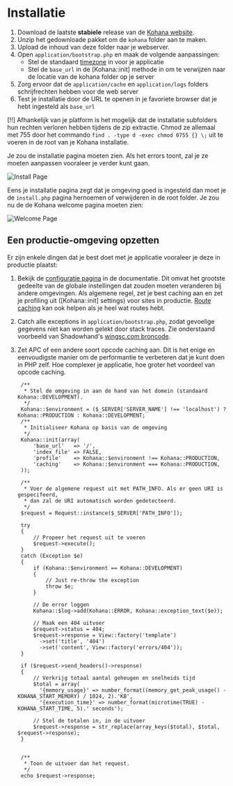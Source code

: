 # Installatie

1. Download de laatste **stabiele** release van de [Kohana website](http://kohanaframework.org/).
2. Unzip het gedownloade pakket om de `kohana` folder aan te maken.
3. Upload de inhoud van deze folder naar je webserver.
4. Open `application/bootstrap.php` en maak de volgende aanpassingen:
	- Stel de standaard [timezone](http://php.net/timezones) in voor je applicatie
	- Stel de `base_url` in de [Kohana::init] methode in om te verwijzen naar de locatie van de kohana folder op je server
6. Zorg ervoor dat de `application/cache` en `application/logs` folders schrijfrechten hebben voor de web server
7. Test je installatie door de URL te openen in je favoriete browser dat je hebt ingesteld als `base_url`

[!!] Afhankelijk van je platform is het mogelijk dat de installatie subfolders hun rechten verloren hebben tijdens de zip extractie. Chmod ze allemaal met 755 door het commando `find . -type d -exec chmod 0755 {} \;` uit te voeren in de root van je Kohana installatie.

Je zou de installatie pagina moeten zien. Als het errors toont, zal je ze moeten aanpassen vooraleer je verder kunt gaan.

![Install Page](img/install.png "Voorbeeld van de installatie pagina")

Eens je installatie pagina zegt dat je omgeving goed is ingesteld dan moet je de `install.php` pagina hernoemen of verwijderen in de root folder. Je zou nu de de Kohana welcome pagina moeten zien:

![Welcome Page](img/welcome.png "Voorbeeld van welcome pagina")

## Een productie-omgeving opzetten

Er zijn enkele dingen dat je best doet met je applicatie vooraleer je deze in productie plaatst:

1. Bekijk de [configuratie pagina](about.configuration) in de documentatie. 
   Dit omvat het grootste gedeelte van de globale instellingen dat zouden moeten veranderen bij andere omgevingen. 
   Als algemene regel, zet je best caching aan en zet je profiling uit ([Kohana::init] settings) voor sites in productie. 
   [Route caching](api/Route#cache) kan ook helpen als je heel wat routes hebt.
2. Catch alle exceptions in `application/bootstrap.php`, zodat gevoelige gegevens niet kan worden gelekt door stack traces. 
   Zie onderstaand voorbeeld van Shadowhand's [wingsc.com broncode](http://github.com/shadowhand/wingsc).
3. Zet APC of een andere soort opcode caching aan. Dit is het enige en eenvoudigste manier om de performantie te verbeteren dat je kunt doen in PHP zelf. Hoe complexer je applicatie, hoe groter het voordeel van opcode caching.

		/**
		 * Stel de omgeving in aan de hand van het domein (standaard Kohana::DEVELOPMENT).
		 */
		Kohana::$environment = ($_SERVER['SERVER_NAME'] !== 'localhost') ? Kohana::PRODUCTION : Kohana::DEVELOPMENT;
		/**
		 * Initialiseer Kohana op basis van de omgeving
		 */
		Kohana::init(array(
			'base_url'   => '/',
			'index_file' => FALSE,
			'profile'    => Kohana::$environment !== Kohana::PRODUCTION,
			'caching'    => Kohana::$environment === Kohana::PRODUCTION,
		));
		
		/**
		 * Voer de algemene request uit met PATH_INFO. Als er geen URI is gespecifeerd,
		 * dan zal de URI automatisch worden gedetecteerd.
		 */
		$request = Request::instance($_SERVER['PATH_INFO']);
		
		try
		{
			// Propeer het request uit te voeren
			$request->execute();
		}
		catch (Exception $e)
		{
			if (Kohana::$environment == Kohana::DEVELOPMENT)
			{
				// Just re-throw the exception
				throw $e;
			}
		
			// De error loggen
			Kohana::$log->add(Kohana::ERROR, Kohana::exception_text($e));
		
			// Maak een 404 uitvoer
			$request->status = 404;
			$request->response = View::factory('template')
			  ->set('title', '404')
			  ->set('content', View::factory('errors/404'));
		}
		
		if ($request->send_headers()->response)
		{
			// Verkrijg totaal aantal geheugen en snelheids tijd
			$total = array(
			  '{memory_usage}' => number_format((memory_get_peak_usage() - KOHANA_START_MEMORY) / 1024, 2).'KB',
			  '{execution_time}' => number_format(microtime(TRUE) - KOHANA_START_TIME, 5).' seconds');
			
			// Stel de totalen in, in de uitvoer
			$request->response = str_replace(array_keys($total), $total, $request->response);
		}
		
		
		/**
		 * Toon de uitvoer dan het request.
		 */
		echo $request->response;

